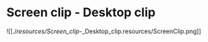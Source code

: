 # Screen clip - Desktop clip

![[./_resources/Screen_clip_-_Desktop_clip.resources/ScreenClip.png]]
